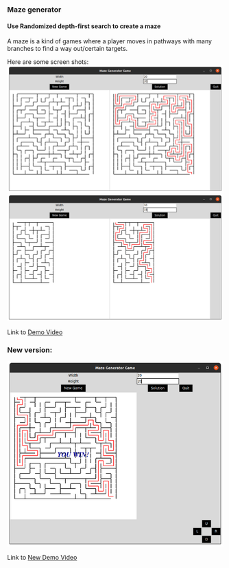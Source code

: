 ### Maze generator

#### Use Randomized depth-first search to create a maze
A maze is a kind of games where a player moves in pathways with many branches to find a way
out/certain targets.

Here are some screen shots:
![alt text](https://github.com/ngnhtrg/MazeGenerator/blob/dev/demo/Example_20x20.png)
![alt text](https://github.com/ngnhtrg/MazeGenerator/blob/dev/demo/Example_10x15.png)

Link to [Demo Video](https://drive.google.com/drive/folders/1ITDvA07EhP5tSuRzHv43zr5Eq-xvm3HX?usp=sharing)

### New version:

![alt text](https://github.com/ngnhtrg/MazeGenerator/blob/dev/demo/PlayGameExample.png)

Link to [New Demo Video](https://drive.google.com/file/d/1j1Ev_W17GdVhIgsbd7Q5HjRAgBxl6GeF/view?usp=sharing)
